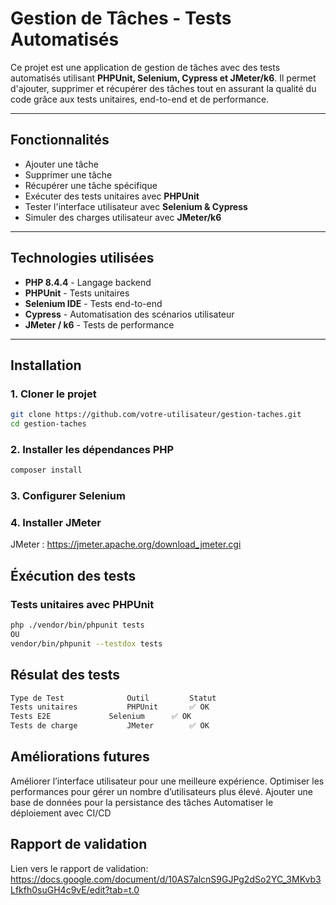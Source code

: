 # Gestion de Tâches - Tests Automatisés

Ce projet est une application de gestion de tâches avec des tests automatisés utilisant **PHPUnit, Selenium, Cypress et JMeter/k6**. Il permet d'ajouter, supprimer et récupérer des tâches tout en assurant la qualité du code grâce aux tests unitaires, end-to-end et de performance.

-----

## Fonctionnalités

- Ajouter une tâche
- Supprimer une tâche  
- Récupérer une tâche spécifique  
- Exécuter des tests unitaires avec **PHPUnit**  
- Tester l'interface utilisateur avec **Selenium & Cypress**  
- Simuler des charges utilisateur avec **JMeter/k6**  

-----

## Technologies utilisées

- **PHP 8.4.4** - Langage backend  
- **PHPUnit** - Tests unitaires  
- **Selenium IDE** - Tests end-to-end  
- **Cypress** - Automatisation des scénarios utilisateur  
- **JMeter / k6** - Tests de performance  

-----

## Installation

### 1. Cloner le projet
```sh
git clone https://github.com/votre-utilisateur/gestion-taches.git
cd gestion-taches

```

### 2. Installer les dépendances PHP
```sh
composer install
```

### 3. Configurer Selenium

### 4. Installer JMeter
JMeter : https://jmeter.apache.org/download_jmeter.cgi

## Éxécution des tests

### Tests unitaires avec PHPUnit
```sh
php ./vendor/bin/phpunit tests
OU
vendor/bin/phpunit --testdox tests
```

## Résulat des tests

```sh
Type de Test	          Outil    	    Statut
Tests unitaires	          PHPUnit	    ✅ OK
Tests E2E	          Selenium	    ✅ OK
Tests de charge	          JMeter	    ✅ OK
```

## Améliorations futures

Améliorer l’interface utilisateur pour une meilleure expérience.
Optimiser les performances pour gérer un nombre d’utilisateurs plus élevé.
Ajouter une base de données pour la persistance des tâches
Automatiser le déploiement avec CI/CD

 ## Rapport de validation
 Lien vers le rapport de validation: https://docs.google.com/document/d/10AS7alcnS9GJPg2dSo2YC_3MKvb3Lfkfh0suGH4c9vE/edit?tab=t.0
